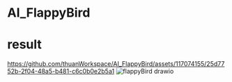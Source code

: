 # AI_FlappyBird
# result
https://github.com/thuanWorkspace/AI_FlappyBird/assets/117074155/25d7752b-2f04-48a5-b481-c6c0b0e2b5a1
![flappyBird drawio](https://github.com/thuanWorkspace/AI_FlappyBird/assets/117074155/4ed6adb3-c946-4d7d-bf0b-aa7a3d2811d9)
